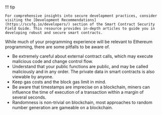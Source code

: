 !!! tip

    For comprehensive insights into secure development practices, consider visiting the [Development Recommendations](https://scsfg.io/developers/) section of the Smart Contract Security Field Guide. This resource provides in-depth articles to guide you in developing robust and secure smart contracts.

While much of your programming experience will be relevant to Ethereum programming, there are some
pitfalls to be aware of.

- Be extremely careful about external contract calls, which may execute malicious code and change
  control flow.
- Understand that your public functions are public, and may be called maliciously and in any order.
  The private data in smart contracts is also viewable by anyone.
- Keep gas costs and the block gas limit in mind.
- Be aware that timestamps are imprecise on a blockchain, miners can influence the time of
  execution of a transaction within a margin of several seconds.
- Randomness is non-trivial on blockchain, most approaches to random number generation are gameable
  on a blockchain.
